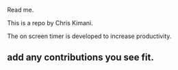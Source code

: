Read me.


This is a repo by Chris Kimani.

The on screen timer is developed to increase productivity.

## add any contributions you see fit.
